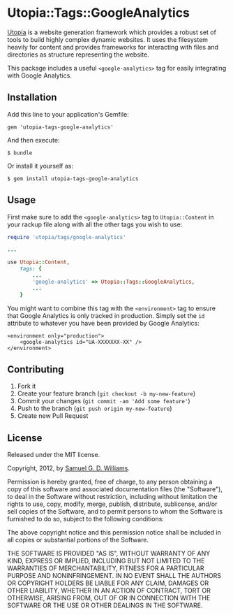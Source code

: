# Utopia::Tags::GoogleAnalytics

[Utopia](http://www.codeotaku.com/projects/utopia) is a website generation framework which provides a robust set of tools to build highly complex dynamic websites. It uses the filesystem heavily for content and provides frameworks for interacting with files and directories as structure representing the website.

This package includes a useful `<google-analytics>` tag for easily integrating with Google Analytics.

## Installation

Add this line to your application's Gemfile:

    gem 'utopia-tags-google-analytics'

And then execute:

    $ bundle

Or install it yourself as:

    $ gem install utopia-tags-google-analytics

## Usage

First make sure to add the `<google-analytics>` tag to `Utopia::Content` in your rackup file along with all the other tags you
wish to use:

```ruby
require 'utopia/tags/google-analytics'

...

use Utopia::Content,
	tags: {
		...
		'google-analytics' => Utopia::Tags::GoogleAnalytics,
		...
	}
```

You might want to combine this tag with the `<environment>` tag to ensure that Google Analytics is only tracked in production. Simply set the `id` attribute to whatever you have been provided by Google Analytics:

	<environment only="production">
		<google-analytics id="UA-XXXXXXX-XX" />
	</environment>

## Contributing

1. Fork it
2. Create your feature branch (`git checkout -b my-new-feature`)
3. Commit your changes (`git commit -am 'Add some feature'`)
4. Push to the branch (`git push origin my-new-feature`)
5. Create new Pull Request

## License

Released under the MIT license.

Copyright, 2012, by [Samuel G. D. Williams](http://www.codeotaku.com/samuel-williams).

Permission is hereby granted, free of charge, to any person obtaining a copy
of this software and associated documentation files (the "Software"), to deal
in the Software without restriction, including without limitation the rights
to use, copy, modify, merge, publish, distribute, sublicense, and/or sell
copies of the Software, and to permit persons to whom the Software is
furnished to do so, subject to the following conditions:

The above copyright notice and this permission notice shall be included in
all copies or substantial portions of the Software.

THE SOFTWARE IS PROVIDED "AS IS", WITHOUT WARRANTY OF ANY KIND, EXPRESS OR
IMPLIED, INCLUDING BUT NOT LIMITED TO THE WARRANTIES OF MERCHANTABILITY,
FITNESS FOR A PARTICULAR PURPOSE AND NONINFRINGEMENT. IN NO EVENT SHALL THE
AUTHORS OR COPYRIGHT HOLDERS BE LIABLE FOR ANY CLAIM, DAMAGES OR OTHER
LIABILITY, WHETHER IN AN ACTION OF CONTRACT, TORT OR OTHERWISE, ARISING FROM,
OUT OF OR IN CONNECTION WITH THE SOFTWARE OR THE USE OR OTHER DEALINGS IN
THE SOFTWARE.
